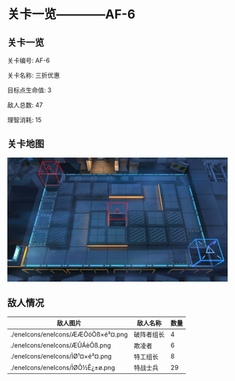 # 关卡一览————AF-6


## 关卡一览

关卡编号: AF-6

关卡名称: 三折优惠

目标点生命值: 3

敌人总数: 47

理智消耗: 15


## 关卡地图
![AF-6](./oprMap/AF-6.png)

## 敌人情况

| 敌人图片 | 敌人名称 | 数量  |
|---------|-----|-----|
| ./eneIcons/eneIcons/ÆÆÕóÕß×é³¤.png| 破阵者组长  |   4  |
| ./eneIcons/eneIcons/ÆÛÁèÕß.png| 欺凌者  |   6  |
| ./eneIcons/eneIcons/ÌØ¹¤×é³¤.png| 特工组长  |   8  |
| ./eneIcons/eneIcons/ÌØÕ½Ê¿±ø.png| 特战士兵  |   29  |
